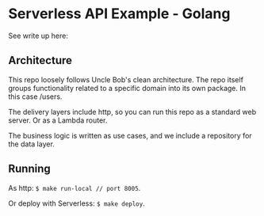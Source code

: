 # Serverless API Example - Golang

See write up here:

## Architecture
This repo loosely follows Uncle Bob's clean architecture. The repo itself groups functionality related to a specific domain into its own package. In this case /users.

The delivery layers include http, so you can run this repo as a standard web server. Or as a Lambda router.

The business logic is written as use cases, and we include a repository for the data layer.

## Running
As http: `$ make run-local // port 8005`.

Or deploy with Serverless: `$ make deploy`.
